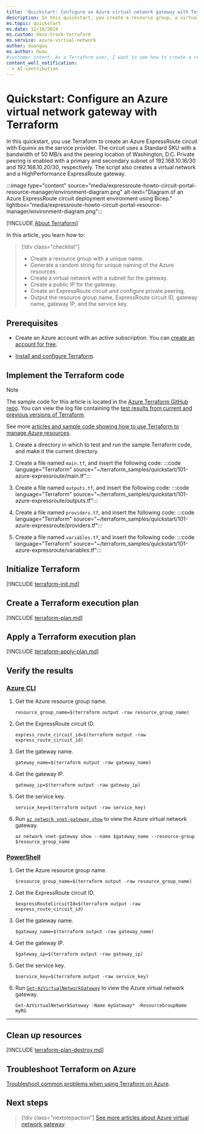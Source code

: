```yaml
---
title: 'Quickstart: Configure an Azure virtual network gateway with Terraform'
description: In this quickstart, you create a resource group, a virtual network, a subnet for the gateway, a public IP for the gateway, an Azure ExpressRoute gateway, an ExpressRoute circuit, and an ExpressRoute circuit peering in Azure.
ms.topic: quickstart
ms.date: 12/16/2024
ms.custom: devx-track-terraform
ms.service: azure-virtual-network
author: duongau
ms.author: duau
#customer intent: As a Terraform user, I want to see how to create a resource group, a virtual network, a subnet for the gateway, a public IP for the gateway, an Azure ExpressRoute gateway, an ExpressRoute circuit, and an ExpressRoute circuit peering in Azure.
content_well_notification: 
  - AI-contribution
---
```


# Quickstart: Configure an Azure virtual network gateway with Terraform

In this quickstart, you use Terraform to create an Azure ExpressRoute circuit with Equinix as the service provider. The circuit uses a Standard SKU with a bandwidth of 50 MB/s and the peering location of Washington, D.C. Private peering is enabled with a primary and secondary subnet of 192.168.10.16/30 and 192.168.10.20/30, respectively. The script also creates a virtual network and a HighPerformance ExpressRoute gateway.

:::image type="content" source="media/expressroute-howto-circuit-portal-resource-manager/environment-diagram.png" alt-text="Diagram of an Azure ExpressRoute circuit deployment environment using Bicep." lightbox="media/expressroute-howto-circuit-portal-resource-manager/environment-diagram.png":::

[!INCLUDE [About Terraform](~/azure-dev-docs-pr/articles/terraform/includes/abstract.md)]

In this article, you learn how to:

> [!div class="checklist"]
> * Create a resource group with a unique name.
> * Generate a random string for unique naming of the Azure resources.
> * Create a virtual network with a subnet for the gateway.
> * Create a public IP for the gateway.
> * Create an ExpressRoute circuit and configure private peering.
> * Output the resource group name, ExpressRoute circuit ID, gateway name, gateway IP, and the service key.

## Prerequisites

- Create an Azure account with an active subscription. You can [create an account for free](https://azure.microsoft.com/free/?WT.mc_id=A261C142F).

- [Install and configure Terraform](/azure/developer/terraform/quickstart-configure).

## Implement the Terraform code

> [!NOTE]
> The sample code for this article is located in the [Azure Terraform GitHub repo](https://github.com/Azure/terraform/tree/master/quickstart/101-azure-expressroute). You can view the log file containing the [test results from current and previous versions of Terraform](https://github.com/Azure/terraform/tree/master/quickstart/101-azure-expressroute/TestRecord.md).
> 
> See more [articles and sample code showing how to use Terraform to manage Azure resources](/azure/terraform).

1. Create a directory in which to test and run the sample Terraform code, and make it the current directory.

1. Create a file named `main.tf`, and insert the following code:
    :::code language="Terraform" source="~/terraform_samples/quickstart/101-azure-expressroute/main.tf":::

1. Create a file named `outputs.tf`, and insert the following code:
    :::code language="Terraform" source="~/terraform_samples/quickstart/101-azure-expressroute/outputs.tf":::

1. Create a file named `providers.tf`, and insert the following code:
    :::code language="Terraform" source="~/terraform_samples/quickstart/101-azure-expressroute/providers.tf":::

1. Create a file named `variables.tf`, and insert the following code:
    :::code language="Terraform" source="~/terraform_samples/quickstart/101-azure-expressroute/variables.tf":::

## Initialize Terraform

[!INCLUDE [terraform-init.md](~/azure-dev-docs-pr/articles/terraform/includes/terraform-init.md)]

## Create a Terraform execution plan

[!INCLUDE [terraform-plan.md](~/azure-dev-docs-pr/articles/terraform/includes/terraform-plan.md)]

## Apply a Terraform execution plan

[!INCLUDE [terraform-apply-plan.md](~/azure-dev-docs-pr/articles/terraform/includes/terraform-apply-plan.md)]

## Verify the results

### [Azure CLI](#tab/azure-cli)

1. Get the Azure resource group name.

   ```console
   resource_group_name=$(terraform output -raw resource_group_name)
   ```

1. Get the ExpressRoute circuit ID.

   ```console
   express_route_circuit_id=$(terraform output -raw express_route_circuit_id)
   ```

1. Get the gateway name.

   ```console
   gateway_name=$(terraform output -raw gateway_name)
   ```

1. Get the gateway IP.

   ```console
   gateway_ip=$(terraform output -raw gateway_ip)
   ```

1. Get the service key.

    ```console
   service_key=$(terraform output -raw service_key)
   ```

1. Run [`az network vnet-gateway show`](/cli/azure/network/vnet-gateway#az-network-vnet-gateway-show) to view the Azure virtual network gateway.

   ```azurecli
   az network vnet-gateway show --name $gateway_name --resource-group $resource_group_name
   ```

### [PowerShell](#tab/PowerShell)

1. Get the Azure resource group name.

   ```console
   $resource_group_name=$(terraform output -raw resource_group_name)
   ```

1. Get the ExpressRoute circuit ID.

   ```console
   $expressRouteCircuitId=$(terraform output -raw express_route_circuit_id)
   ```

1. Get the gateway name.

   ```console
   $gateway_name=$(terraform output -raw gateway_name)
   ```

1. Get the gateway IP.

   ```console
   $gateway_ip=$(terraform output -raw gateway_ip)
   ```

1. Get the service key.

    ```console
   $service_key=$(terraform output -raw service_key)
   ```

1. Run [`Get-AzVirtualNetworkGateway`](/powershell/module/az.network/get-azvirtualnetworkgateway#az-network-vnet-gateway-show) to view the Azure virtual network gateway.

   ```azurepowershell
   Get-AzVirtualNetworkGateway -Name myGateway* -ResourceGroupName myRG
   ```

---

## Clean up resources

[!INCLUDE [terraform-plan-destroy.md](~/azure-dev-docs-pr/articles/terraform/includes/terraform-plan-destroy.md)]

## Troubleshoot Terraform on Azure

[Troubleshoot common problems when using Terraform on Azure](/azure/developer/terraform/troubleshoot).

## Next steps

> [!div class="nextstepaction"]
> [See more articles about Azure virtual network gateway](/search/?terms=Azure%20virtual%20network%20gateway%20and%20terraform).

